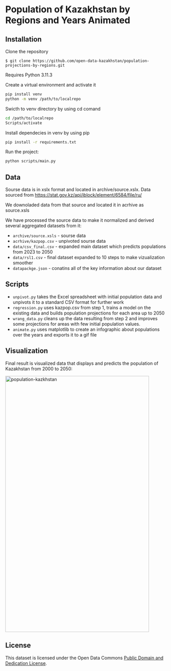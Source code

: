Population of Kazakhstan by Regions and Years Animated
======================================================================

## Installation

Clone the repository

```shell
$ git clone https://github.com/open-data-kazakhstan/population-projections-by-regions.git
```
Requires Python 3.11.3 

Create a virtual environment and activate it 

```bash
pip install venv
python -m venv /path/to/localrepo
```
Swicth to venv directory by using cd comand
```bash
cd /path/to/localrepo
Scripts/activate
```

Install dependecies in venv by using pip
```bash
pip install -r requirements.txt
```
Run the project:
```bash
python scripts/main.py
```

## Data 

Sourse data is in xslx format and located in archive/source.xslx. Data sourced from https://stat.gov.kz/api/iblock/element/6584/file/ru/

We downoladed data from that source and located it in acrhive as source.xsls

We have processed the source data to make it normalized and derived  several aggregated datasets from it:

* `archive/source.xsls` - sourse data 
* `acrhive/kazpop.csv` - unpivoted sourse data 
* `data/csv_final.csv` - expanded main dataset which predicts populations from 2023 to 2050
* `data/rsl1.csv` - final dataset expanded to 10 steps to make vizualization smoother
* `datapackge.json` - conatins all of the key information about our dataset

## Scripts

* `unpivot.py` takes the Excel spreadsheet with initial population data and unpivots it to a standard CSV format for further work
* `regression.py` uses kazpop.csv from step 1, trains a model on the existing data and builds population projections for each area up to 2050
* `wrang_data.py` cleans up the data resulting from step 2 and improves some projections for areas with few initial  population values.
* `animate.py` uses matplotlib to create an infographic about populations over the years and exports it to a gif file

## Visualization

Final result is visualized data that displays and predicts the population of Kazakhstan from 2000 to 2050:


<img src="population-animation.gif" alt="population-kazkhstan" width="450" height="800">

## License

This dataset is licensed under the Open Data Commons [Public Domain and Dedication License][pddl].

[pddl]: https://www.opendatacommons.org/licenses/pddl/1-0/
